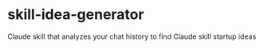 # skill-idea-generator
Claude skill that analyzes your chat history to find Claude skill startup ideas
